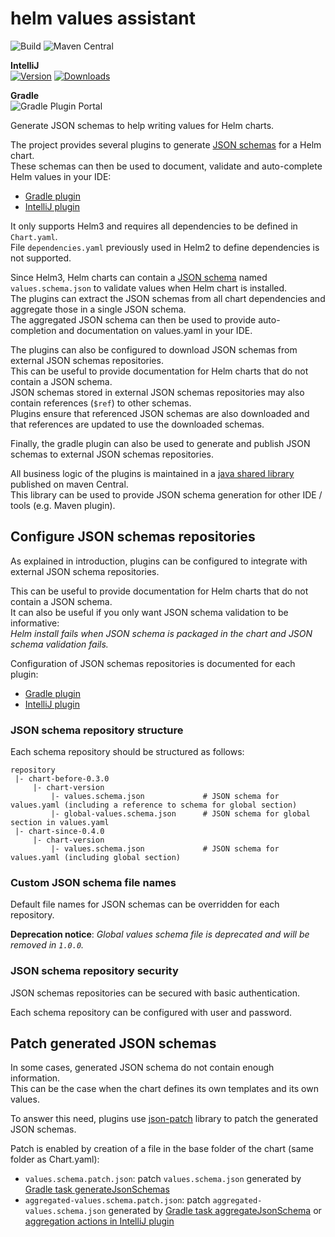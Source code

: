 # helm values assistant

![Build](https://github.com/fstaudt/helm-values/workflows/Build/badge.svg)
![Maven Central](https://img.shields.io/maven-central/v/io.github.fstaudt.helm/helm-values-shared)

**IntelliJ**\
[![Version](https://img.shields.io/jetbrains/plugin/v/19970.svg)](https://plugins.jetbrains.com/plugin/19970-helm-values-assistant)
[![Downloads](https://img.shields.io/jetbrains/plugin/d/19970.svg)](https://plugins.jetbrains.com/plugin/19970-helm-values-assistant)

**Gradle**\
![Gradle Plugin Portal](https://img.shields.io/gradle-plugin-portal/v/io.github.fstaudt.helm-values)

Generate JSON schemas to help writing values for Helm charts.

The project provides several plugins to generate [JSON schemas](https://json-schema.org/) for a Helm chart.\
These schemas can then be used to document, validate and auto-complete Helm values in your IDE:

- [Gradle plugin](helm-values-gradle-plugin/README.md)
- [IntelliJ plugin](helm-values-intellij-plugin/README.md)

It only supports Helm3 and requires all dependencies to be defined in `Chart.yaml`.\
File `dependencies.yaml` previously used in Helm2 to define dependencies is not supported.

Since Helm3, Helm charts can contain a [JSON schema](https://helm.sh/docs/topics/charts/#schema-files)
named `values.schema.json` to validate values when Helm chart is installed.\
The plugins can extract the JSON schemas from all chart dependencies and aggregate those in a single JSON schema.\
The aggregated JSON schema can then be used to provide auto-completion and documentation on values.yaml in your IDE.

The plugins can also be configured to download JSON schemas from external JSON schemas repositories.\
This can be useful to provide documentation for Helm charts that do not contain a JSON schema.\
JSON schemas stored in external JSON schemas repositories may also contain references (`$ref`) to other schemas.\
Plugins ensure that referenced JSON schemas are also downloaded and that references are updated to use the downloaded schemas.

Finally, the gradle plugin can also be used to generate and publish JSON schemas to external JSON schemas repositories.

All business logic of the plugins is maintained in a [java shared library](helm-values-shared/README.md) published on maven
Central.\
This library can be used to provide JSON schema generation for other IDE / tools (e.g. Maven plugin).

## Configure JSON schemas repositories

As explained in introduction, plugins can be configured to integrate with external JSON schema repositories.

This can be useful to provide documentation for Helm charts that do not contain a JSON schema.\
It can also be useful if you only want JSON schema validation to be informative:\
*Helm install fails when JSON schema is packaged in the chart and JSON schema validation fails.*

Configuration of JSON schemas repositories is documented for each plugin:

- [Gradle plugin](helm-values-gradle-plugin/README.md#configure-json-schemas-repositories)
- [IntelliJ plugin](helm-values-intellij-plugin/README.md#screenshots)

### JSON schema repository structure

Each schema repository should be structured as follows:

``` shell
repository
 |- chart-before-0.3.0
     |- chart-version
         |- values.schema.json             # JSON schema for values.yaml (including a reference to schema for global section)
         |- global-values.schema.json      # JSON schema for global section in values.yaml
 |- chart-since-0.4.0
     |- chart-version
         |- values.schema.json             # JSON schema for values.yaml (including global section)
```

### Custom JSON schema file names

Default file names for JSON schemas can be overridden for each repository.

**Deprecation notice**: *Global values schema file is deprecated and will be removed in `1.0.0`.*

### JSON schema repository security

JSON schemas repositories can be secured with basic authentication.

Each schema repository can be configured with user and password.

## Patch generated JSON schemas

In some cases, generated JSON schema do not contain enough information.\
This can be the case when the chart defines its own templates and its own values.

To answer this need, plugins use [json-patch](https://github.com/java-json-tools/json-patch) library
to patch the generated JSON schemas.

Patch is enabled by creation of a file in the base folder of the chart (same folder as Chart.yaml):

- `values.schema.patch.json`: patch `values.schema.json` generated
  by [Gradle task generateJsonSchemas](helm-values-gradle-plugin/README.md#generatejsonschemas)
- `aggregated-values.schema.patch.json`:
  patch `aggregated-values.schema.json` generated
  by [Gradle task aggregateJsonSchema](helm-values-gradle-plugin/README.md#aggregatejsonschema)
  or [aggregation actions in IntelliJ plugin](helm-values-intellij-plugin/README.md#screenshots)
